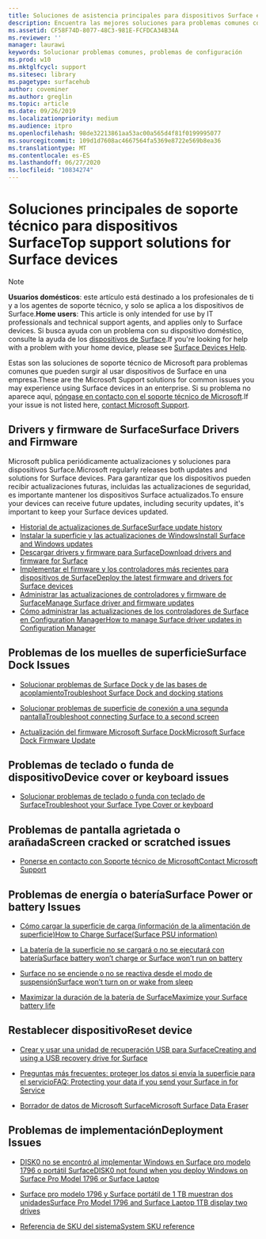 ```yaml
---
title: Soluciones de asistencia principales para dispositivos Surface en la empresa
description: Encuentra las mejores soluciones para problemas comunes con los dispositivos Surface de la empresa.
ms.assetid: CF58F74D-8077-48C3-981E-FCFDCA34B34A
ms.reviewer: ''
manager: laurawi
keywords: Solucionar problemas comunes, problemas de configuración
ms.prod: w10
ms.mktglfcycl: support
ms.sitesec: library
ms.pagetype: surfacehub
author: coveminer
ms.author: greglin
ms.topic: article
ms.date: 09/26/2019
ms.localizationpriority: medium
ms.audience: itpro
ms.openlocfilehash: 98de32213861aa53ac00a565d4f81f0199995077
ms.sourcegitcommit: 109d1d7608ac4667564fa5369e8722e569b8ea36
ms.translationtype: MT
ms.contentlocale: es-ES
ms.lasthandoff: 06/27/2020
ms.locfileid: "10834274"
---
```

# <span data-ttu-id="f9511-104">Soluciones principales de soporte técnico para dispositivos Surface</span><span class="sxs-lookup"><span data-stu-id="f9511-104">Top support solutions for Surface devices</span></span>

> [!Note]
> <span data-ttu-id="f9511-105">**Usuarios domésticos**: este artículo está destinado a los profesionales de ti y a los agentes de soporte técnico, y solo se aplica a los dispositivos de Surface.</span><span class="sxs-lookup"><span data-stu-id="f9511-105">**Home users**: This article is only intended for use by IT professionals and technical support agents, and applies only to Surface devices.</span></span> <span data-ttu-id="f9511-106">Si busca ayuda con un problema con su dispositivo doméstico, consulte la ayuda de los [dispositivos de Surface](https://support.microsoft.com/products/surface-devices).</span><span class="sxs-lookup"><span data-stu-id="f9511-106">If you're looking for help with a problem with your home device, please see  [Surface Devices Help](https://support.microsoft.com/products/surface-devices).</span></span>

<span data-ttu-id="f9511-107">Estas son las soluciones de soporte técnico de Microsoft para problemas comunes que pueden surgir al usar dispositivos de Surface en una empresa.</span><span class="sxs-lookup"><span data-stu-id="f9511-107">These are the Microsoft Support solutions for common issues you may experience using Surface devices in an enterprise.</span></span> <span data-ttu-id="f9511-108">Si su problema no aparece aquí, [póngase en contacto con el soporte técnico de Microsoft](https://support.microsoft.com/supportforbusiness/productselection).</span><span class="sxs-lookup"><span data-stu-id="f9511-108">If your issue is not listed here, [contact Microsoft Support](https://support.microsoft.com/supportforbusiness/productselection).</span></span>

## <span data-ttu-id="f9511-109">Drivers y firmware de Surface</span><span class="sxs-lookup"><span data-stu-id="f9511-109">Surface Drivers and Firmware</span></span>

<span data-ttu-id="f9511-110">Microsoft publica periódicamente actualizaciones y soluciones para dispositivos Surface.</span><span class="sxs-lookup"><span data-stu-id="f9511-110">Microsoft regularly releases both updates and solutions for Surface devices.</span></span> <span data-ttu-id="f9511-111">Para garantizar que los dispositivos pueden recibir actualizaciones futuras, incluidas las actualizaciones de seguridad, es importante mantener los dispositivos Surface actualizados.</span><span class="sxs-lookup"><span data-stu-id="f9511-111">To ensure your devices can receive future updates, including security updates, it's important to keep your Surface devices updated.</span></span>

- [<span data-ttu-id="f9511-112">Historial de actualizaciones de Surface</span><span class="sxs-lookup"><span data-stu-id="f9511-112">Surface update history</span></span>](https://www.microsoft.com/surface/support/install-update-activate/surface-update-history)
- [<span data-ttu-id="f9511-113">Instalar la superficie y las actualizaciones de Windows</span><span class="sxs-lookup"><span data-stu-id="f9511-113">Install Surface and Windows updates</span></span>](https://www.microsoft.com/surface/support/performance-and-maintenance/install-software-updates-for-surface?os=windows-10&=undefined)
- [<span data-ttu-id="f9511-114">Descargar drivers y firmware para Surface</span><span class="sxs-lookup"><span data-stu-id="f9511-114">Download drivers and firmware for Surface</span></span>](https://support.microsoft.com/help/4023482)
- [<span data-ttu-id="f9511-115">Implementar el firmware y los controladores más recientes para dispositivos de Surface</span><span class="sxs-lookup"><span data-stu-id="f9511-115">Deploy the latest firmware and drivers for Surface devices</span></span>](https://docs.microsoft.com/surface/deploy-the-latest-firmware-and-drivers-for-surface-devices)
- [<span data-ttu-id="f9511-116">Administrar las actualizaciones de controladores y firmware de Surface</span><span class="sxs-lookup"><span data-stu-id="f9511-116">Manage Surface driver and firmware updates</span></span>](https://docs.microsoft.com/surface/manage-surface-pro-3-firmware-updates)
- [<span data-ttu-id="f9511-117">Cómo administrar las actualizaciones de los controladores de Surface en Configuration Manager</span><span class="sxs-lookup"><span data-stu-id="f9511-117">How to manage Surface driver updates in Configuration Manager</span></span>](https://support.microsoft.com/help/4098906)

## <span data-ttu-id="f9511-118">Problemas de los muelles de superficie</span><span class="sxs-lookup"><span data-stu-id="f9511-118">Surface Dock Issues</span></span>

- [<span data-ttu-id="f9511-119">Solucionar problemas de Surface Dock y de las bases de acoplamiento</span><span class="sxs-lookup"><span data-stu-id="f9511-119">Troubleshoot Surface Dock and docking stations</span></span>](https://support.microsoft.com/help/4023468/surface-troubleshoot-surface-dock-and-docking-stations)

- [<span data-ttu-id="f9511-120">Solucionar problemas de superficie de conexión a una segunda pantalla</span><span class="sxs-lookup"><span data-stu-id="f9511-120">Troubleshoot connecting Surface to a second screen</span></span>](https://support.microsoft.com/help/4023496)

- [<span data-ttu-id="f9511-121">Actualización del firmware Microsoft Surface Dock</span><span class="sxs-lookup"><span data-stu-id="f9511-121">Microsoft Surface Dock Firmware Update</span></span>](https://docs.microsoft.com/surface/surface-dock-updater)

## <span data-ttu-id="f9511-122">Problemas de teclado o funda de dispositivo</span><span class="sxs-lookup"><span data-stu-id="f9511-122">Device cover or keyboard issues</span></span>

- [<span data-ttu-id="f9511-123">Solucionar problemas de teclado o funda con teclado de Surface</span><span class="sxs-lookup"><span data-stu-id="f9511-123">Troubleshoot your Surface Type Cover or keyboard</span></span>](https://www.microsoft.com/surface/support/hardware-and-drivers/troubleshoot-surface-keyboards)

## <span data-ttu-id="f9511-124">Problemas de pantalla agrietada o arañada</span><span class="sxs-lookup"><span data-stu-id="f9511-124">Screen cracked or scratched issues</span></span>

- [<span data-ttu-id="f9511-125">Ponerse en contacto con Soporte técnico de Microsoft</span><span class="sxs-lookup"><span data-stu-id="f9511-125">Contact Microsoft Support</span></span>](https://support.microsoft.com/supportforbusiness/productselection)

## <span data-ttu-id="f9511-126">Problemas de energía o batería</span><span class="sxs-lookup"><span data-stu-id="f9511-126">Surface Power or battery Issues</span></span>

- [<span data-ttu-id="f9511-127">Cómo cargar la superficie de carga (información de la alimentación de superficie)</span><span class="sxs-lookup"><span data-stu-id="f9511-127">How to Charge Surface(Surface PSU information)</span></span>](https://support.microsoft.com/help/4023496)

- [<span data-ttu-id="f9511-128">La batería de la superficie no se cargará o no se ejecutará con batería</span><span class="sxs-lookup"><span data-stu-id="f9511-128">Surface battery won’t charge or Surface won’t run on battery</span></span>](https://support.microsoft.com/help/4023536)

- [<span data-ttu-id="f9511-129">Surface no se enciende o no se reactiva desde el modo de suspensión</span><span class="sxs-lookup"><span data-stu-id="f9511-129">Surface won’t turn on or wake from sleep</span></span>](https://support.microsoft.com/help/4023537)

- [<span data-ttu-id="f9511-130">Maximizar la duración de la batería de Surface</span><span class="sxs-lookup"><span data-stu-id="f9511-130">Maximize your Surface battery life</span></span>](https://support.microsoft.com/help/4483194)

## <span data-ttu-id="f9511-131">Restablecer dispositivo</span><span class="sxs-lookup"><span data-stu-id="f9511-131">Reset device</span></span>

- [<span data-ttu-id="f9511-132">Crear y usar una unidad de recuperación USB para Surface</span><span class="sxs-lookup"><span data-stu-id="f9511-132">Creating and using a USB recovery drive for Surface</span></span>](https://support.microsoft.com/help/4023512)

- [<span data-ttu-id="f9511-133">Preguntas más frecuentes: proteger los datos si envía la superficie para el servicio</span><span class="sxs-lookup"><span data-stu-id="f9511-133">FAQ: Protecting your data if you send your Surface in for Service</span></span>](https://support.microsoft.com/help/4023508)

- [<span data-ttu-id="f9511-134">Borrador de datos de Microsoft Surface</span><span class="sxs-lookup"><span data-stu-id="f9511-134">Microsoft Surface Data Eraser</span></span>](https://docs.microsoft.com/surface/microsoft-surface-data-eraser)

## <span data-ttu-id="f9511-135">Problemas de implementación</span><span class="sxs-lookup"><span data-stu-id="f9511-135">Deployment Issues</span></span>

- [<span data-ttu-id="f9511-136">DISK0 no se encontró al implementar Windows en Surface pro modelo 1796 o portátil Surface</span><span class="sxs-lookup"><span data-stu-id="f9511-136">DISK0 not found when you deploy Windows on Surface Pro Model 1796 or Surface Laptop</span></span>](https://support.microsoft.com/help/4046108)

- [<span data-ttu-id="f9511-137">Surface pro modelo 1796 y Surface portátil de 1 TB muestran dos unidades</span><span class="sxs-lookup"><span data-stu-id="f9511-137">Surface Pro Model 1796 and Surface Laptop 1TB display two drives</span></span>](https://support.microsoft.com/help/4046105)

- [<span data-ttu-id="f9511-138">Referencia de SKU del sistema</span><span class="sxs-lookup"><span data-stu-id="f9511-138">System SKU reference</span></span>](https://docs.microsoft.com/surface/surface-system-sku-reference)
